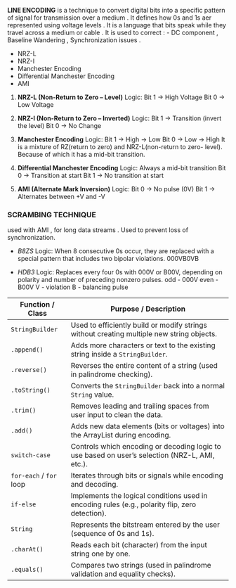 **LINE ENCODING** is a technique to convert digital bits into a specific pattern of signal for transmission over a medium . 
It defines how 0s and 1s aer represented using voltage levels . It is a language that bits speak while they travel across a medium or cable . 
It is used to correct : - DC component , Baseline Wandering , Synchronization issues . 
- NRZ-L
- NRZ-I
- Manchester Encoding
- Differential Manchester Encoding
- AMI


1. **NRZ-L (Non-Return to Zero – Level)**
Logic:
Bit 1 → High Voltage
Bit 0 → Low Voltage

2. **NRZ-I (Non-Return to Zero – Inverted)**
Logic:
Bit 1 → Transition (invert the level)
Bit 0 → No Change

3. **Manchester Encoding**
Logic:
Bit 1 → High → Low
Bit 0 → Low → High
It is a mixture of RZ(return to zero) and NRZ-L(non-return to zero- level). Because of which it has a mid-bit transition.

4. **Differential Manchester Encoding**
Logic:
Always a mid-bit transition
Bit 0 → Transition at start
Bit 1 → No transition at start

5. **AMI (Alternate Mark Inversion)**
Logic:
Bit 0 → No pulse (0V)
Bit 1 → Alternates between +V and -V

### SCRAMBING TECHNIQUE 
used with AMI , for long data streams . 
Used to prevent loss of synchronization.
- *B8ZS*
Logic:
When 8 consecutive 0s occur, they are replaced with a special pattern that includes two bipolar violations.
000VB0VB

- *HDB3*
Logic:
Replaces every four 0s with 000V or B00V, depending on polarity and number of preceding nonzero pulses.
odd - 000V
even - B00V
V - violation 
B - balancing pulse 


| **Function / Class**    | **Purpose / Description**                                                                              |
| ----------------------- | ------------------------------------------------------------------------------------------------------ |
| `StringBuilder`         | Used to efficiently build or modify strings without creating multiple new string objects.              |
| `.append()`             | Adds more characters or text to the existing string inside a `StringBuilder`.                          |
| `.reverse()`            | Reverses the entire content of a string (used in palindrome checking).                                 |
| `.toString()`           | Converts the `StringBuilder` back into a normal `String` value.                                        |
| `.trim()`               | Removes leading and trailing spaces from user input to clean the data.                                 |
| `.add()`                | Adds new data elements (bits or voltages) into the ArrayList during encoding.                          |
| `switch-case`           | Controls which encoding or decoding logic to use based on user’s selection (NRZ-L, AMI, etc.).         |
| `for-each` / `for` loop | Iterates through bits or signals while encoding and decoding.                                          |
| `if-else`               | Implements the logical conditions used in encoding rules (e.g., polarity flip, zero detection).        |
| `String`                | Represents the bitstream entered by the user (sequence of 0s and 1s).                                  |
| `.charAt()`             | Reads each bit (character) from the input string one by one.                                           |
| `.equals()`             | Compares two strings (used in palindrome validation and equality checks).                              |